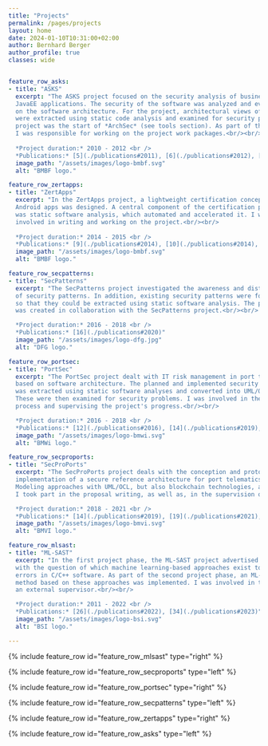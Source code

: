 ```yaml
---
title: "Projects"
permalink: /pages/projects
layout: home
date: 2024-01-10T10:31:00+02:00
author: Bernhard Berger
author_profile: true
classes: wide


feature_row_asks:
- title: "ASKS"
  excerpt: "The ASKS project focused on the security analysis of business-critical
  JavaEE applications. The security of the software was analyzed and evaluated based
  on the software architecture. For the project, architectural views of the software
  were extracted using static code analysis and examined for security problems. This
  project was the start of *ArchSec* (see tools section). As part of the ASKS project,
  I was responsible for working on the project work packages.<br/><br/>
  
  *Project duration:* 2010 - 2012 <br />
  *Publications:* [5](./publications#2011), [6](./publications#2012), [7](./publications#2013), [15](./publications#2019)"
  image_path: "/assets/images/logo-bmbf.svg"
  alt: "BMBF logo."

feature_row_zertapps:
- title: "ZertApps"
  excerpt: "In the ZertApps project, a lightweight certification concept for
  Android apps was designed. A central component of the certification process
  was static software analysis, which automated and accelerated it. I was
  involved in writing and working on the project.<br/><br/>
  
  *Project duration:* 2014 - 2015 <br />
  *Publications:* [9](./publications#2014), [10](./publications#2014), [11](./publications#2015), [15](./publications#2019)"
  image_path: "/assets/images/logo-bmbf.svg"
  alt: "BMBF logo."

feature_row_secpatterns:
- title: "SecPatterns"
  excerpt: "The SecPatterns project investigated the awareness and distribution
  of security patterns. In addition, existing security patterns were formalized
  so that they could be extracted using static software analysis. The publication
  was created in collaboration with the SecPatterns project.<br/><br/>

  *Project duration:* 2016 - 2018 <br />
  *Publications:* [16](./publications#2020)"
  image_path: "/assets/images/logo-dfg.jpg"
  alt: "DFG logo."

feature_row_portsec:
- title: "PortSec"
  excerpt: "The PortSec project dealt with IT risk management in port telematics
  based on software architecture. The planned and implemented security architecture
  was extracted using static software analyses and converted into UML/OCL models.
  These were then examined for security problems. I was involved in the proposal
  process and supervising the project's progress.<br/><br/>

  *Project duration:* 2016 - 2018 <br />
  *Publications:* [12](./publications#2016), [14](./publications#2019), [15](./publications#2019), [16](./publications#2020)"
  image_path: "/assets/images/logo-bmwi.svg"
  alt: "BMWi logo."

feature_row_secproports:
- title: "SecProPorts"
  excerpt: "The SecProPorts project deals with the conception and prototype
  implementation of a secure reference architecture for port telematics systems.
  Modeling approaches with UML/OCL, but also blockchain technologies, are used here.
  I took part in the proposal writing, as well as, in the supervision of the project.<br/><br/>

  *Project duration:* 2018 - 2021 <br />
  *Publications:* [14](./publications#2019), [19](./publications#2021), [20](./publications#2021)"
  image_path: "/assets/images/logo-bmvi.svg"
  alt: "BMVI logo."

feature_row_mlsast:
- title: "ML-SAST"
  excerpt: "In the first project phase, the ML-SAST project advertised by the BSI deals
  with the question of which machine learning-based approaches exist to detect security
  errors in C/C++ software. As part of the second project phase, an ML-based detection
  method based on these approaches was implemented. I was involved in this project as
  an external supervisor.<br/><br/>

  *Project duration:* 2011 - 2022 <br />
  *Publications:* [26](./publications#2022), [34](./publications#2023)"
  image_path: "/assets/images/logo-bsi.svg"
  alt: "BSI logo."

---
```


{% include feature_row id="feature_row_mlsast" type="right" %}

{% include feature_row id="feature_row_secproports" type="left" %}

{% include feature_row id="feature_row_portsec" type="right" %}

{% include feature_row id="feature_row_secpatterns" type="left" %}

{% include feature_row id="feature_row_zertapps" type="right" %}

{% include feature_row id="feature_row_asks" type="left" %}
